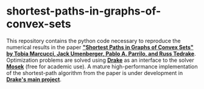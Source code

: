 # shortest-paths-in-graphs-of-convex-sets

This repository contains the python code necessary to reproduce the numerical results in the paper [**"Shortest Paths in Graphs of Convex Sets" by Tobia Marcucci, Jack Umenberger, Pablo A. Parrilo, and Russ Tedrake**](https://arxiv.org/abs/2101.11565).
Optimization problems are solved using [**Drake**](https://drake.mit.edu) as an interface to the solver [**Mosek**](https://www.mosek.com) (free for academic use).
A mature high-performance implementation of the shortest-path algorithm from the paper is under development in [**Drake's main project**](https://github.com/RobotLocomotion/drake).
